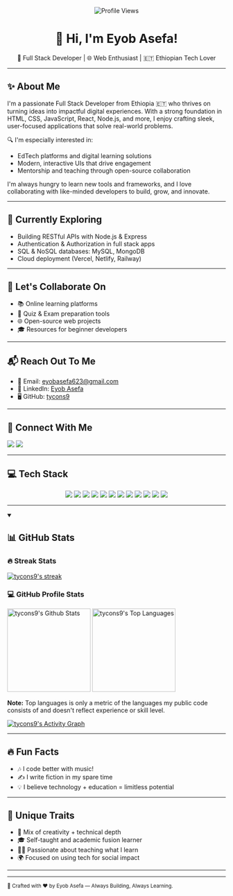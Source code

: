 
<p align="center">
  <img src="https://komarev.com/ghpvc/?username=eng-natole&label=Profile%20views&color=0e75b6&style=flat" alt="Profile Views" />
</p>

<h1 align="center">👋 Hi, I'm Eyob Asefa!</h1>
<p align="center">
  🚀 Full Stack Developer | 🌐 Web Enthusiast | 🇪🇹 Ethiopian Tech Lover
</p>

---

## ✨ About Me

I'm a passionate Full Stack Developer from Ethiopia 🇪🇹 who thrives on turning ideas into impactful digital experiences. With a strong foundation in HTML, CSS, JavaScript, React, Node.js, and more, I enjoy crafting sleek, user-focused applications that solve real-world problems.

🔍 I'm especially interested in:

* EdTech platforms and digital learning solutions
* Modern, interactive UIs that drive engagement
* Mentorship and teaching through open-source collaboration

I'm always hungry to learn new tools and frameworks, and I love collaborating with like-minded developers to build, grow, and innovate.

---

## 🌱 Currently Exploring

* Building RESTful APIs with Node.js & Express
* Authentication & Authorization in full stack apps
* SQL & NoSQL databases: MySQL, MongoDB
* Cloud deployment (Vercel, Netlify, Railway)

---

## 🤝 Let's Collaborate On

* 📚 Online learning platforms
* 🧠 Quiz & Exam preparation tools
* 🌐 Open-source web projects
* 🎓 Resources for beginner developers

---

## 📬 Reach Out To Me

* 📧 Email: [eyobasefa623@gmail.com](mailto:eyobasefa623@gmail.com)
* 💼 LinkedIn: [Eyob Asefa](https://www.linkedin.com/in/eyobasefa/)
* 🖥 GitHub: [tycons9](https://github.com/tycons9)

---

## 🔗 Connect With Me

<p align="left">
  <a href="https://linkedin.com/in/eyobasefa" target="_blank"><img src="https://img.shields.io/badge/LinkedIn-%230077B5.svg?style=for-the-badge&logo=linkedin&logoColor=white" /></a>
  <a href="mailto:eyobasefa623@gmail.com" target="_blank"><img src="https://img.shields.io/badge/Gmail-D14836?style=for-the-badge&logo=gmail&logoColor=white" /></a>
</p>

---

## 💻 Tech Stack

<p align="center">
  <img src="https://img.shields.io/badge/HTML5-E34F26?style=for-the-badge&logo=html5&logoColor=white" />
  <img src="https://img.shields.io/badge/CSS3-1572B6?style=for-the-badge&logo=css3&logoColor=white" />
  <img src="https://img.shields.io/badge/JavaScript-F7DF1E?style=for-the-badge&logo=javascript&logoColor=black" />
  <img src="https://img.shields.io/badge/React-20232a?style=for-the-badge&logo=react&logoColor=61DAFB" />
  <img src="https://img.shields.io/badge/Node.js-339933?style=for-the-badge&logo=node.js&logoColor=white" />
  <img src="https://img.shields.io/badge/Express.js-404d59?style=for-the-badge&logo=express&logoColor=white" />
  <img src="https://img.shields.io/badge/MongoDB-4ea94b?style=for-the-badge&logo=mongodb&logoColor=white" />
  <img src="https://img.shields.io/badge/MySQL-4479A1?style=for-the-badge&logo=mysql&logoColor=white" />
  <img src="https://img.shields.io/badge/TailwindCSS-38B2AC?style=for-the-badge&logo=tailwind-css&logoColor=white" />
  <img src="https://img.shields.io/badge/Bootstrap-7952B3?style=for-the-badge&logo=bootstrap&logoColor=white" />
  <img src="https://img.shields.io/badge/Git-F05033?style=for-the-badge&logo=git&logoColor=white" />
  <img src="https://img.shields.io/badge/GitHub-181717?style=for-the-badge&logo=github&logoColor=white" />
</p>

---

  <details open> 

  <summary><h2>📊 GitHub Stats</h2></summary>

  <h3>🔥 Streak Stats</h3>
  <p>
    <a href="https://github.com/DenverCoder1/github-readme-streak-stats">
      <img title="🔥 Get streak stats for your profile at git.io/streak-stats" alt="tycons9's streak" src="https://github-readme-streak-stats-eight.vercel.app/?user=tycons9&theme=monokai-metallian&hide_border=true&short_numbers=true"/>
    </a>
  </p>

  <h3>💻 GitHub Profile Stats</h3>
  <a href="https://github.com/anuraghazra/github-readme-stats"><img alt="tycons9's Github Stats" src="https://denvercoder1-github-readme-stats.vercel.app/api/?username=tycons9&show_icons=true&include_all_commits=true&count_private=true&theme=react&hide_border=true&bg_color=1F222E&title_color=F85D7F&icon_color=F8D866" height="192px"/></a>
  <a href="https://github.com/anuraghazra/github-readme-stats"><img alt="tycons9's Top Languages" src="https://denvercoder1-github-readme-stats.vercel.app/api/top-langs/?username=tycons9&langs_count=8&layout=compact&theme=react&hide_border=true&bg_color=1F222E&title_color=F85D7F&icon_color=F8D866" height="192px"/></a>
  <br/>

  <b>Note:</b> Top languages is only a metric of the languages my public code consists of and doesn't reflect experience or skill level.
  
  <a href="https://github.com/ashutosh00710/github-readme-activity-graph"><img alt="tycons9's Activity Graph" src="https://github-readme-activity-graph.vercel.app/graph/?username=tycons9&bg_color=1F222E&color=F8D866&line=F85D7F&point=FFFFFF&hide_border=true" /></a>
</details>

---

## 🔥 Fun Facts

* 🎶 I code better with music!
* ✍️ I write fiction in my spare time
* 💡 I believe technology + education = limitless potential

---

## 🧠 Unique Traits

* 💼 Mix of creativity + technical depth
* 🎓 Self-taught and academic fusion learner
* 🧑‍🏫 Passionate about teaching what I learn
* 🌍 Focused on using tech for social impact

---



---

<sub align="center">🚀 Crafted with ❤️ by Eyob Asefa — Always Building, Always Learning.</sub>
